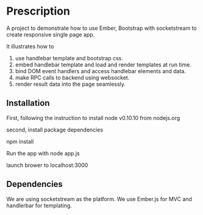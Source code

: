 # Prescription 

A project to demonstrate how to use Ember, Bootstrap with socketstream to create responsive single page app.

It illustrates how to 
1. use handlebar template and bootstrap css.
2. embed handlebar template and load and render templates at run time.
3. bind DOM event handlers and access handlebar elements and data.
4. make RPC calls to backend using websocket.
5. render result data into the page seamlessly.

## Installation

First, following the instruction to install node v0.10.10 from nodejs.org

second, install package dependencies

  npm install

Run the app with
  node app.js

launch brower to localhost:3000

## Dependencies

We are using socketstream as the platform. We use Ember.js for MVC and handlerbar for templating.

